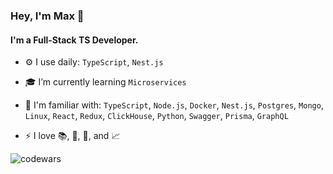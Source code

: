 ### Hey, I'm Max 👋

#### I'm a Full-Stack TS Developer.

- ⚙️ I use daily: `TypeScript`, `Nest.js`

- 🎓 I’m currently learning `Microservices`

- 🙌 I'm familiar with: `TypeScript`, `Node.js`, `Docker`, `Nest.js`, `Postgres`, `Mongo`, `Linux`, `React`, `Redux`, `ClickHouse`, `Python`, `Swagger`, `Prisma`, `GraphQL`

- ⚡ I love 📚, 🌄, 🌅, and 📈

![codewars](https://www.codewars.com/users/MaximusPython/badges/small)
